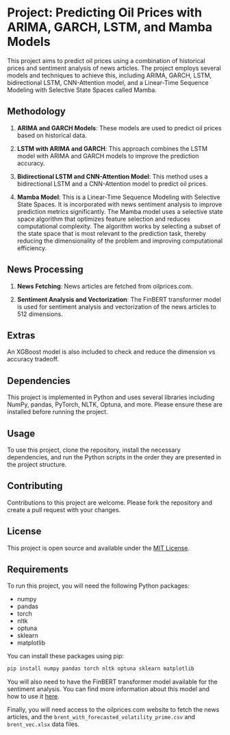 # Project: Predicting Oil Prices with ARIMA, GARCH, LSTM, and Mamba Models

This project aims to predict oil prices using a combination of historical prices and sentiment analysis of news articles. The project employs several models and techniques to achieve this, including ARIMA, GARCH, LSTM, bidirectional LSTM, CNN-Attention model, and a Linear-Time Sequence Modeling with Selective State Spaces called Mamba.

## Methodology

1. **ARIMA and GARCH Models**: These models are used to predict oil prices based on historical data.

2. **LSTM with ARIMA and GARCH**: This approach combines the LSTM model with ARIMA and GARCH models to improve the prediction accuracy.

3. **Bidirectional LSTM and CNN-Attention Model**: This method uses a bidirectional LSTM and a CNN-Attention model to predict oil prices.

4. **Mamba Model**: This is a Linear-Time Sequence Modeling with Selective State Spaces. It is incorporated with news sentiment analysis to improve prediction metrics significantly. The Mamba model uses a selective state space algorithm that optimizes feature selection and reduces computational complexity. The algorithm works by selecting a subset of the state space that is most relevant to the prediction task, thereby reducing the dimensionality of the problem and improving computational efficiency.

## News Processing

1. **News Fetching**: News articles are fetched from oilprices.com.

2. **Sentiment Analysis and Vectorization**: The FinBERT transformer model is used for sentiment analysis and vectorization of the news articles to 512 dimensions.

## Extras

An XGBoost model is also included to check and reduce the dimension vs accuracy tradeoff.

## Dependencies

This project is implemented in Python and uses several libraries including NumPy, pandas, PyTorch, NLTK, Optuna, and more. Please ensure these are installed before running the project.

## Usage

To use this project, clone the repository, install the necessary dependencies, and run the Python scripts in the order they are presented in the project structure.

## Contributing

Contributions to this project are welcome. Please fork the repository and create a pull request with your changes.

## License

This project is open source and available under the [MIT License](LICENSE).

## Requirements

To run this project, you will need the following Python packages:

- numpy
- pandas
- torch
- nltk
- optuna
- sklearn
- matplotlib

You can install these packages using pip:

```bash
pip install numpy pandas torch nltk optuna sklearn matplotlib
```

You will also need to have the FinBERT transformer model available for the sentiment analysis. You can find more information about this model and how to use it [here](https://github.com/ProsusAI/finBERT).

Finally, you will need access to the oilprices.com website to fetch the news articles, and the `brent_with_forecasted_volatility_prime.csv` and `brent_vec.xlsx` data files.